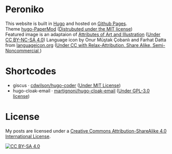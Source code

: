 # Peroniko

This website is built in [Hugo](https://gohugo.io/) and hosted on [Github Pages](https://pages.github.com/).\
Theme [hugo-PaperMod](https://github.com/adityatelange/hugo-PaperMod/) ([Distrubuted under the MIT license](https://github.com/adityatelange/hugo-PaperMod/blob/master/LICENSE))\
Featured image is an adaptaion of [Attributes of Art and Illustration](https://www.oldbookillustrations.com/illustrations/attributes-art-illustration/) ([Under CC BY-NC-SA 4.0](https://creativecommons.org/licenses/by-nc-sa/4.0/))
Language icon by Onur Müştak Çobanlı and Farhat Datta from [languageicon.org](https://www.languageicon.org/) ([Under CC with Relax-Attribution, Share Alike, Semi-Noncommercial ](https://www.languageicon.org/))

# Shortcodes

- giscus · [cdwilson/hugo-coder](https://github.com/cdwilson/hugo-coder/blob/cb3a96da89ef939079b2b66f2e0c2399830f96be/layouts/partials/posts/giscus.html) ([Under MIT License](https://github.com/cdwilson/hugo-coder/blob/main/LICENSE.md))
- hugo-cloak-email · [martignoni/hugo-cloak-email](https://github.com/martignoni/hugo-cloak-email) ([Under GPL-3.0 license](https://github.com/martignoni/hugo-cloak-email/blob/master/LICENSE))

# License

My posts are licensed under a
[Creative Commons Attribution-ShareAlike 4.0 International License][cc-by-sa].

[![CC BY-SA 4.0][cc-by-sa-shield]][cc-by-sa]

[cc-by-sa]: http://creativecommons.org/licenses/by-sa/4.0/
[cc-by-sa-shield]: https://img.shields.io/badge/License-CC%20BY--SA%204.0-lightgrey.svg
